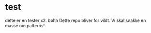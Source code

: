 # test

dette er en tester x2. bøhh
Dette repo bliver for vildt. Vi skal snakke en masse om patterns!
